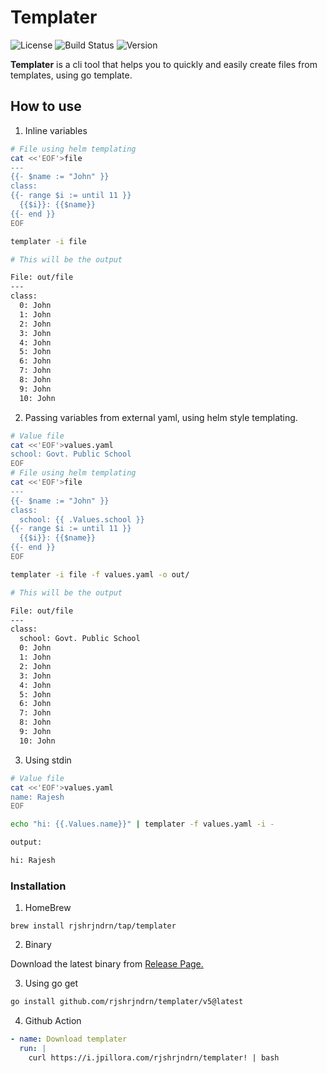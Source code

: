 # Templater

![License](https://img.shields.io/badge/license-MIT-green.svg) ![Build Status](https://img.shields.io/badge/build-passing-brightgreen.svg) ![Version](https://img.shields.io/badge/version-3.0.0-blue.svg)

**Templater** is a cli tool that helps you to quickly and easily create files from templates, using go template.

## How to use

1. Inline variables

```bash
# File using helm templating
cat <<'EOF'>file
---
{{- $name := "John" }}
class:
{{- range $i := until 11 }}
  {{$i}}: {{$name}}
{{- end }}
EOF

templater -i file

# This will be the output

File: out/file
---
class:
  0: John
  1: John
  2: John
  3: John
  4: John
  5: John
  6: John
  7: John
  8: John
  9: John
  10: John

```

2. Passing variables from external yaml, using helm style templating.

```bash
# Value file
cat <<'EOF'>values.yaml
school: Govt. Public School
EOF
# File using helm templating
cat <<'EOF'>file
---
{{- $name := "John" }}
class:
  school: {{ .Values.school }}
{{- range $i := until 11 }}
  {{$i}}: {{$name}}
{{- end }}
EOF

templater -i file -f values.yaml -o out/

# This will be the output

File: out/file
---
class:
  school: Govt. Public School
  0: John
  1: John
  2: John
  3: John
  4: John
  5: John
  6: John
  7: John
  8: John
  9: John
  10: John
```

3. Using stdin

```bash
# Value file
cat <<'EOF'>values.yaml
name: Rajesh
EOF

echo "hi: {{.Values.name}}" | templater -f values.yaml -i -

output:

hi: Rajesh
```

### Installation

1. HomeBrew

`brew install rjshrjndrn/tap/templater`

2. Binary

Download the latest binary from [Release Page.](https://github.com/rjshrjndrn/templater/releases)

3. Using go get

```bash
go install github.com/rjshrjndrn/templater/v5@latest
```

4. Github Action

```yaml
- name: Download templater
  run: |
    curl https://i.jpillora.com/rjshrjndrn/templater! | bash
```
